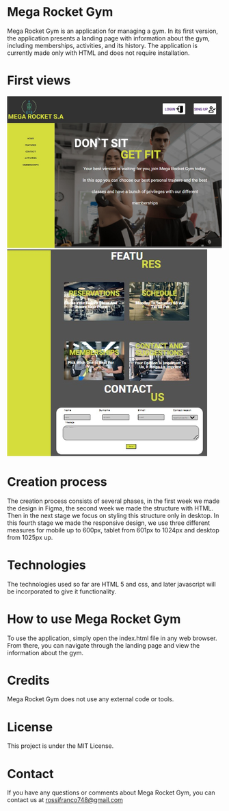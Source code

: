 
# Mega Rocket Gym

Mega Rocket Gym is an application for managing a gym. In its first version, the application presents a landing page with information about the gym, including memberships, activities, and its history. The application is currently made only with HTML and does not require installation.

# First views
<img src="./assets/image/vew-landing.jpg" alt="landing page">
<img src="./assets/image/vew-landing2.jpg" alt="landing page">

# Creation process
The creation process consists of several phases, in the first week we made the design in Figma, the second week we made the structure with HTML. Then in the next stage we focus on styling this structure only in desktop.
In this fourth stage we made the responsive design, we use three different measures for mobile up to 600px, tablet from 601px to 1024px and desktop from 1025px up.

# Technologies

The technologies used so far are HTML 5 and css, and later javascript will be incorporated to give it functionality.


# How to use Mega Rocket Gym

To use the application, simply open the index.html file in any web browser. From there, you can navigate through the landing page and view the information about the gym.

# Credits

Mega Rocket Gym does not use any external code or tools.

# License

This project is under the MIT License.

# Contact
If you have any questions or comments about Mega Rocket Gym, you can contact us at rossifranco748@gmail.com